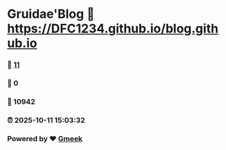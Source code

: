 # Gruidae'Blog :link: https://DFC1234.github.io/blog.github.io 
### :page_facing_up: [11](https://DFC1234.github.io/blog.github.io/tag.html) 
### :speech_balloon: 0 
### :hibiscus: 10942 
### :alarm_clock: 2025-10-11 15:03:32 
### Powered by :heart: [Gmeek](https://github.com/Meekdai/Gmeek)

